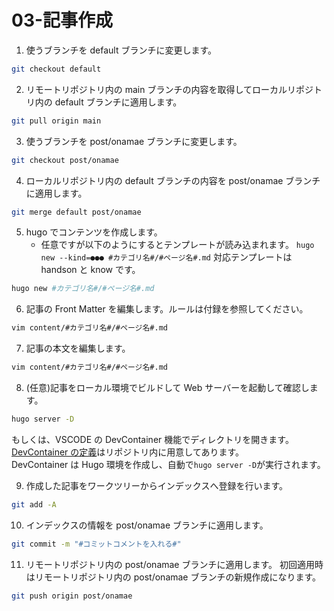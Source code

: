 # 03-記事作成

1.  使うブランチを default ブランチに変更します。

```bash
git checkout default
```

2.  リモートリポジトリ内の main ブランチの内容を取得してローカルリポジトリ内の default ブランチに適用します。

```bash
git pull origin main
```

3.  使うブランチを post/onamae ブランチに変更します。

```bash
git checkout post/onamae
```

4.  ローカルリポジトリ内の default ブランチの内容を post/onamae ブランチに適用します。

```bash
git merge default post/onamae
```

5.  hugo でコンテンツを作成します。
    - 任意ですが以下のようにするとテンプレートが読み込まれます。
      `hugo new --kind=●●● #カテゴリ名#/#ページ名#.md`
      対応テンプレートは handson と know です。

```bash
hugo new #カテゴリ名#/#ページ名#.md
```

6.  記事の Front Matter を編集します。ルールは付録を参照してください。

```bash
vim content/#カテゴリ名#/#ページ名#.md
```

7.  記事の本文を編集します。

```bash
vim content/#カテゴリ名#/#ページ名#.md
```

8.  (任意)記事をローカル環境でビルドして Web サーバーを起動して確認します。

```bash
hugo server -D
```

もしくは、VSCODE の DevContainer 機能でディレクトリを開きます。  
[DevContainer の定義](../../.devcontainer/devcontainer.json)はリポジトリ内に用意してあります。  
DevContainer は Hugo 環境を作成し、自動で`hugo server -D`が実行されます。

9.  作成した記事をワークツリーからインデックスへ登録を行います。

```bash
git add -A
```

10. インデックスの情報を post/onamae ブランチに適用します。

```bash
git commit -m "#コミットコメントを入れる#"
```

11. リモートリポジトリ内の post/onamae ブランチに適用します。
    初回適用時はリモートリポジトリ内の post/onamae ブランチの新規作成になります。

```bash
git push origin post/onamae
```
